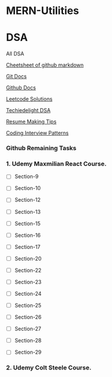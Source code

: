 # MERN-Utilities

# DSA
All DSA

[Cheetsheet of github markdown](https://github.com/adam-p/markdown-here/wiki/Markdown-Cheatsheet#videos)

[Git Docs](https://docs.github.com/en/get-started/using-git)

[Github Docs](https://docs.github.com/en/get-started)

[Leetcode Solutions](https://twchen.gitbook.io/leetcode/)

[Techiedelight DSA](https://techiedelight.quora.com/500-Data-Structures-and-Algorithms-interview-questions-and-their-solutions)
  
[Resume Making Tips](https://youtu.be/-5lNHML16JU)
  
[Coding Interview Patterns](https://hackernoon.com/14-patterns-to-ace-any-coding-interview-question-c5bb3357f6ed)





### Github Remaining Tasks

### 1. Udemy Maxmilian React Course.

- [ ] Section-9
- [ ] Section-10
- [ ] Section-12
- [ ] Section-13
- [ ] Section-15
- [ ] Section-16
- [ ] Section-17
- [ ] Section-20
- [ ] Section-22
- [ ] Section-23
- [ ] Section-24
- [ ] Section-25
- [ ] Section-26
- [ ] Section-27
- [ ] Section-28
- [ ] Section-29


### 2. Udemy Colt Steele Course.



<!-- - [ ] Section-9
- [ ] Section-10
- [ ] Section-12
- [ ] Section-13
- [ ] Section-15
- [ ] Section-16
- [ ] Section-17
- [ ] Section-20
- [ ] Section-22
- [ ] Section-23
- [ ] Section-24
- [ ] Section-25
- [ ] Section-26
- [ ] Section-27
- [ ] Section-28
- [ ] Section-29
 -->





